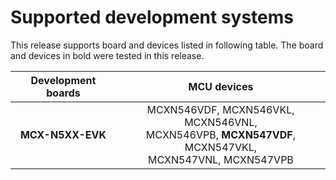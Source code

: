 # Supported development systems

This release supports board and devices listed in following table. The board and devices in bold were tested in this release.

|Development boards|MCU devices|
|:--:              |:--:       |
|**MCX-N5XX-EVK**|MCXN546VDF, MCXN546VKL, MCXN546VNL,<br> MCXN546VPB, **MCXN547VDF**, MCXN547VKL,<br> MCXN547VNL, MCXN547VPB|
